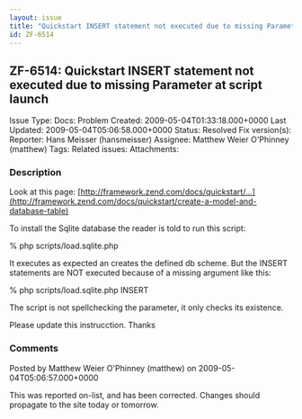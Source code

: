 ```yaml
---
layout: issue
title: "Quickstart INSERT statement not executed due to missing Parameter at script launch"
id: ZF-6514
---
```


ZF-6514: Quickstart INSERT statement not executed due to missing Parameter at script launch
-------------------------------------------------------------------------------------------

 Issue Type: Docs: Problem Created: 2009-05-04T01:33:18.000+0000 Last Updated: 2009-05-04T05:06:58.000+0000 Status: Resolved Fix version(s): 
 Reporter:  Hans Meisser (hansmeisser)  Assignee:  Matthew Weier O'Phinney (matthew)  Tags: 
 Related issues: 
 Attachments: 
### Description

Look at this page: [http://framework.zend.com/docs/quickstart/…](http://framework.zend.com/docs/quickstart/create-a-model-and-database-table)

To install the Sqlite database the reader is told to run this script:

% php scripts/load.sqlite.php

It executes as expected an creates the defined db scheme. But the INSERT statements are NOT executed because of a missing argument like this:

% php scripts/load.sqlite.php INSERT

The script is not spellchecking the parameter, it only checks its existence.

Please update this instrucction. Thanks

 

 

### Comments

Posted by Matthew Weier O'Phinney (matthew) on 2009-05-04T05:06:57.000+0000

This was reported on-list, and has been corrected. Changes should propagate to the site today or tomorrow.

 

 